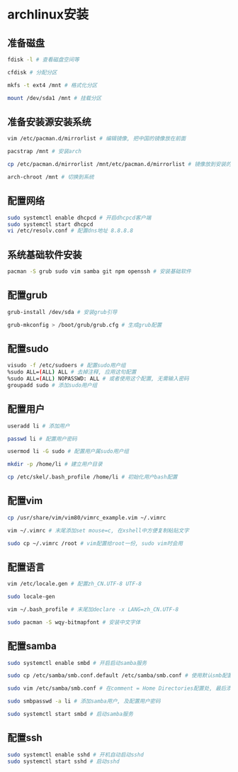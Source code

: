 # archlinux安装


## 准备磁盘

```bash
fdisk -l # 查看磁盘空间等

cfdisk # 分配分区

mkfs -t ext4 /mnt # 格式化分区

mount /dev/sda1 /mnt # 挂载分区
```

## 准备安装源安装系统

```bash
vim /etc/pacman.d/mirrorlist # 编辑镜像, 把中国的镜像放在前面

pacstrap /mnt # 安装arch

cp /etc/pacman.d/mirrorlist /mnt/etc/pacman.d/mirrorlist # 镜像放到安装的系统里一份

arch-chroot /mnt # 切换到系统
```

## 配置网络

```bash
sudo systemctl enable dhcpcd # 开启dhcpcd客户端
sudo systemctl start dhcpcd
vi /etc/resolv.conf # 配置dns地址 8.8.8.8
```

## 系统基础软件安装

```bash
pacman -S grub sudo vim samba git npm openssh # 安装基础软件
```

## 配置grub

```bash
grub-install /dev/sda # 安装grub引导

grub-mkconfig > /boot/grub/grub.cfg # 生成grub配置
```

## 配置sudo

```bash
visudo -f /etc/sudoers # 配置sudo用户组
%sudo ALL=(ALL) ALL # 去掉注释, 应用这句配置
%sudo ALL=(ALL) NOPASSWD: ALL # 或者使用这个配置, 无需输入密码
groupadd sudo # 添加sudo用户组
```

## 配置用户

```bash
useradd li # 添加用户

passwd li # 配置用户密码

usermod li -G sudo # 配置用户属sudo用户组

mkdir -p /home/li # 建立用户目录

cp /etc/skel/.bash_profile /home/li # 初始化用户bash配置
```

## 配置vim

```bash
cp /usr/share/vim/vim80/vimrc_example.vim ~/.vimrc

vim ~/.vimrc # 末尾添加set mouse=c, 在xshell中方便复制粘贴文字

sudo cp ~/.vimrc /root # vim配置给root一份, sudo vim时会用
```

## 配置语言

```bash
vim /etc/locale.gen # 配置zh_CN.UTF-8 UTF-8

sudo locale-gen

vim ~/.bash_profile # 末尾加declare -x LANG=zh_CN.UTF-8

sudo pacman -S wqy-bitmapfont # 安装中文字体
```

## 配置samba

```bash
sudo systemctl enable smbd # 开启启动samba服务

sudo cp /etc/samba/smb.conf.default /etc/samba/smb.conf # 使用默认smb配置

sudo vim /etc/samba/smb.conf # 在comment = Home Directories配置处, 最后添加path = /, 让路径转到根路径

sudo smbpasswd -a li # 添加samba用户, 及配置用户密码

sudo systemctl start smbd # 启动samba服务
```

## 配置ssh

```bash
sudo systemctl enable sshd # 开机自动启动sshd
sudo systemctl start sshd # 启动sshd
```
